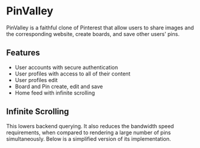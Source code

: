 # PinValley

PinValley is a faithful clone of Pinterest that allow users to share images and the corresponding website, create boards, and save other users' pins.

## Features

* User accounts with secure authentication
* User profiles with access to all of their content
* User profiles edit
* Board and Pin create, edit and save
* Home feed with infinite scrolling

## Infinite Scrolling
 This lowers backend querying. It also reduces the bandwidth speed requirements, when compared to rendering a large number of pins simultaneously. Below is a simplified version of its implementation.

